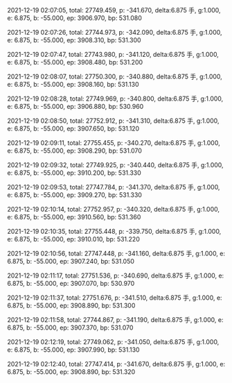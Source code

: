 2021-12-19 02:07:05, total: 27749.459, p: -341.670, delta:6.875 手, g:1.000, e: 6.875, b: -55.000, ep: 3906.970, bp: 531.080

2021-12-19 02:07:26, total: 27744.973, p: -342.090, delta:6.875 手, g:1.000, e: 6.875, b: -55.000, ep: 3908.310, bp: 531.300

2021-12-19 02:07:47, total: 27743.980, p: -341.120, delta:6.875 手, g:1.000, e: 6.875, b: -55.000, ep: 3908.480, bp: 531.200

2021-12-19 02:08:07, total: 27750.300, p: -340.880, delta:6.875 手, g:1.000, e: 6.875, b: -55.000, ep: 3908.160, bp: 531.130

2021-12-19 02:08:28, total: 27749.969, p: -340.800, delta:6.875 手, g:1.000, e: 6.875, b: -55.000, ep: 3906.880, bp: 530.960

2021-12-19 02:08:50, total: 27752.912, p: -341.310, delta:6.875 手, g:1.000, e: 6.875, b: -55.000, ep: 3907.650, bp: 531.120

2021-12-19 02:09:11, total: 27755.455, p: -340.270, delta:6.875 手, g:1.000, e: 6.875, b: -55.000, ep: 3908.290, bp: 531.070

2021-12-19 02:09:32, total: 27749.925, p: -340.440, delta:6.875 手, g:1.000, e: 6.875, b: -55.000, ep: 3910.200, bp: 531.330

2021-12-19 02:09:53, total: 27747.784, p: -341.370, delta:6.875 手, g:1.000, e: 6.875, b: -55.000, ep: 3909.270, bp: 531.330

2021-12-19 02:10:14, total: 27752.957, p: -340.320, delta:6.875 手, g:1.000, e: 6.875, b: -55.000, ep: 3910.560, bp: 531.360

2021-12-19 02:10:35, total: 27755.448, p: -339.750, delta:6.875 手, g:1.000, e: 6.875, b: -55.000, ep: 3910.010, bp: 531.220

2021-12-19 02:10:56, total: 27747.448, p: -341.160, delta:6.875 手, g:1.000, e: 6.875, b: -55.000, ep: 3907.240, bp: 531.050

2021-12-19 02:11:17, total: 27751.536, p: -340.690, delta:6.875 手, g:1.000, e: 6.875, b: -55.000, ep: 3907.070, bp: 530.970

2021-12-19 02:11:37, total: 27751.676, p: -341.510, delta:6.875 手, g:1.000, e: 6.875, b: -55.000, ep: 3908.890, bp: 531.300

2021-12-19 02:11:58, total: 27744.867, p: -341.190, delta:6.875 手, g:1.000, e: 6.875, b: -55.000, ep: 3907.370, bp: 531.070

2021-12-19 02:12:19, total: 27749.062, p: -341.050, delta:6.875 手, g:1.000, e: 6.875, b: -55.000, ep: 3907.990, bp: 531.130

2021-12-19 02:12:40, total: 27747.414, p: -341.670, delta:6.875 手, g:1.000, e: 6.875, b: -55.000, ep: 3908.890, bp: 531.320